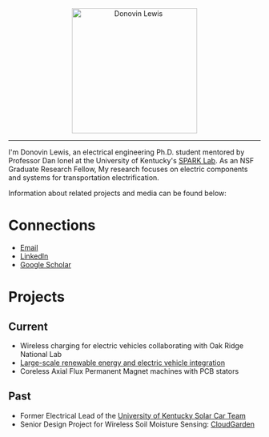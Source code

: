 

<center>
<img src="/images/armsCrossed.jpg" alt="Donovin Lewis" width = "250" />
</center>

___
I'm Donovin Lewis, an electrical engineering Ph.D. student mentored by Professor Dan Ionel at the University of Kentucky's <a href ="http://sparklab.engr.uky.edu/">SPARK Lab</a>. As an NSF Graduate Research Fellow, My research focuses on electric components and systems for transportation electrification.

Information about related projects and media can be found below:

# Connections
- [Email](mailto:donovin.lewis@uky.edu)
- <a href="https://www.linkedin.com/in/donovin-lewis-466939139/">LinkedIn</a>
- <a href ="https://scholar.google.com/citations?user=sD9UgnAAAAAJ&hl=en&oi=ao">Google Scholar</a>


# Projects
## Current
- Wireless charging for electric vehicles collaborating with Oak Ridge National Lab
- <a href = "https://www.mdpi.com/1996-1073/16/4/1999">Large-scale renewable energy and electric vehicle integration</a>
- Coreless Axial Flux Permanent Magnet machines with PCB stators


## Past
- Former Electrical Lead of the <a href ="http://solarcar.engr.uky.edu/"> University of Kentucky Solar Car Team</a>
- Senior Design Project for Wireless Soil Moisture Sensing:  <a href ="https://github.com/donovinlewis/CloudGarden"> CloudGarden</a>
